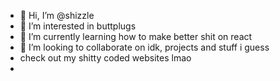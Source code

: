 - 👋 Hi, I’m @shizzle
- 👀 I’m interested in buttplugs 
- 🌱 I’m currently learning how to make better shit on react 
- 💞️ I’m looking to collaborate on idk, projects and stuff i guess
- check out my shitty coded websites lmao
- 

<!---
shizzle/shizzle is a ✨ special ✨ repository because its `README.md` (this file) appears on your GitHub profile.
You can click the Preview link to take a look at your changes.
--->
